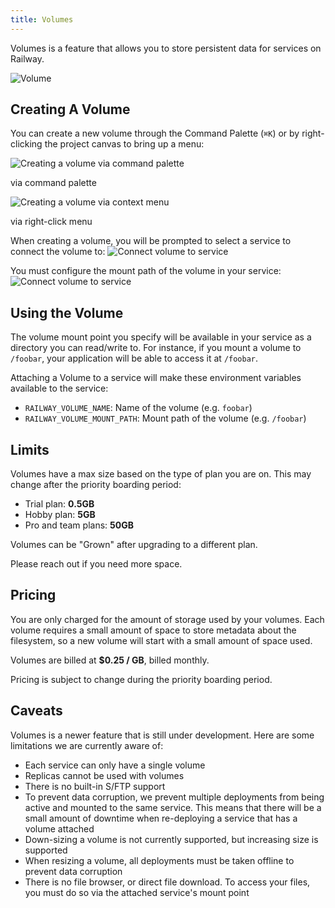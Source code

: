 ```yaml
---
title: Volumes
---
```


Volumes is a feature that allows you to store persistent data for services on Railway.

<Image
    layout="intrinsic"
    quality={100}
    width={824}
    height={654}
    src="https://res.cloudinary.com/railway/image/upload/v1687540596/docs/volumes/volumes_su6dly.png"
    alt="Volume"
/>

## Creating A Volume

You can create a new volume through the Command Palette (`⌘K`)
or by right-clicking the project canvas to bring up a menu:
<div style={{ display: 'flex', flexDirection: 'row', gap: '5px' }}>
    <div>
        <Image
            layout="intrinsic"
            quality={100}
            width={1118}
            height={476}
            src="https://res.cloudinary.com/railway/image/upload/v1687539860/docs/volumes/creating-volume-cmdk_w3wsv1.png"
            alt="Creating a volume via command palette"
        />
        <p style={{ marginTop: '-0.2em', fontSize: '0.8em', opacity: '0.6' }}>via command palette</p>
    </div>
    <div>
        <Image
            layout="intrinsic"
            quality={100}
            width={582}
            height={476}
            src="https://res.cloudinary.com/railway/image/upload/v1687539860/docs/volumes/creating-volume-menu_lqax4n.png"
            alt="Creating a volume via context menu"
        />
        <p style={{ marginTop: '-0.2em', fontSize: '0.8em', opacity: '0.6' }}>via right-click menu</p>
    </div>
</div>

When creating a volume, you will be prompted to select a service to connect the volume to:
<Image
    layout="intrinsic"
    quality={100}
    width={1148}
    height={524}
    src="https://res.cloudinary.com/railway/image/upload/v1687542048/docs/volumes/connect-volume-to-service_ao4s5h.png"
    alt="Connect volume to service"
/>

You must configure the mount path of the volume in your service:
<Image
    layout="intrinsic"
    quality={100}
    width={1136}
    height={400}
    src="https://res.cloudinary.com/railway/image/upload/v1687542048/docs/volumes/mount-point_kedfak.png"
    alt="Connect volume to service"
/>

## Using the Volume

The volume mount point you specify will be available in your service as a
directory you can read/write to. For instance, if you mount a volume to
`/foobar`, your application will be able to access it at `/foobar`.

Attaching a Volume to a service will make these environment variables available
to the service:
- `RAILWAY_VOLUME_NAME`: Name of the volume (e.g. `foobar`)
- `RAILWAY_VOLUME_MOUNT_PATH`: Mount path of the volume (e.g. `/foobar`)

## Limits

Volumes have a max size based on the type of plan you are on. This may change
after the priority boarding period:
- Trial plan: **0.5GB**
- Hobby plan: **5GB**
- Pro and team plans: **50GB**

Volumes can be "Grown" after upgrading to a different plan.

Please reach out if you need more space.

## Pricing

You are only charged for the amount of storage used by your volumes. Each volume requires a small amount of space to store metadata about the filesystem, so a new volume will start with a small amount of space used.

Volumes are billed at **$0.25 / GB**, billed monthly.

Pricing is subject to change during the priority boarding period.

## Caveats

Volumes is a newer feature that
is still under development. Here are some limitations we are currently aware
of:
- Each service can only have a single volume
- Replicas cannot be used with volumes
- There is no built-in S/FTP support
- To prevent data corruption, we prevent multiple deployments from being active
  and mounted to the same service. This means that there will be a small amount
  of downtime when re-deploying a service that has a volume attached
- Down-sizing a volume is not currently supported, but increasing size is supported
- When resizing a volume, all deployments must be taken offline to prevent data
  corruption
- There is no file browser, or direct file download. To access your files,
  you must do so via the attached service's mount point
